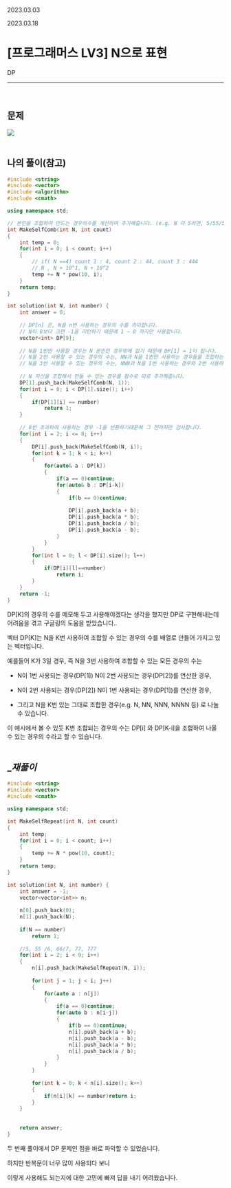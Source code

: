 2023.03.03

2023.03.18

# __[프로그래머스 LV3] N으로 표현__

DP

---- 

<BR>

## __문제__

<img src = "https://user-images.githubusercontent.com/80774412/222695643-23ee675d-a20a-49e6-bdb5-936b7b638a11.PNG"></img>
<BR><BR>


## __나의 풀이__(참고)
```c++
#include <string>
#include <vector>
#include <algorithm>
#include <cmath>

using namespace std;

// 본인을 조합하여 만드는 경우의수를 계산하여 추가해줍니다. (e.g. N 이 5라면, 5/55/555/5555 등을 추가)
int MakeSelfComb(int N, int count)
{
    int temp = 0;
    for(int i = 0; i < count; i++)
    {
        // if( N ==4) count 1 : 4, count 2 : 44, count 3 : 444
        // N , N + 10^1, N + 10^2
        temp += N * pow(10, i);
    }
    return temp;
}

int solution(int N, int number) {
    int answer = 0;
    
    // DP[n] 은, N을 n번 사용하는 경우의 수를 의미합니다.
    // N이 8보다 크면 -1을 리턴하기 때문에 1 ~ 8 까지만 사용합니다.
    vector<int> DP[9];
    
    // N을 1번만 사용할 경우는 N 본인인 경우밖에 없기 때문에 DP[1] = 1이 됩니다.
    // N을 2번 사용할 수 있는 경우의 수는, NN과 N을 1번만 사용하는 경우들을 조합하는 경우입니다. (e.g. 5/5, 5*5, 5+5)
    // N을 3번 사용할 수 있는 경우의 수는, NNN과 N을 1번 사용하는 경우와 2번 사용하는 경우들을 조합하는 경우입니다. (e.g. 5+5 / 5, 5*5 / 5, 5/5 + 5)
    
    // N 자신을 조합해서 만들 수 있는 경우를 함수로 따로 추가해줍니다.
    DP[1].push_back(MakeSelfComb(N, 1));
    for(int i = 0; i < DP[1].size(); i++)
    {
        if(DP[1][i] == number)
            return 1;
    }
    
    // 8번 초과하여 사용하는 경우 -1을 반환하기때문에 그 전까지만 검사합니다.
    for(int i = 2; i <= 8; i++)
    {
        DP[i].push_back(MakeSelfComb(N, i));
        for(int k = 1; k < i; k++)
        {
            for(auto& a : DP[k])
            {
                if(a == 0)continue;
                for(auto& b : DP[i-k])
                {
                    if(b == 0)continue;
                    
                    DP[i].push_back(a + b);
                    DP[i].push_back(a * b);
                    DP[i].push_back(a / b);
                    DP[i].push_back(a - b);
                }
            }
        }
        for(int l = 0; l < DP[i].size(); l++)
        {
            if(DP[i][l]==number)
                return i;
        }
    }
    return -1;
}
```

DP[K]의 경우의 수를 메모해 두고 사용해야겠다는 생각을 했지만 DP로 구현해내는데 어려움을 겪고 구글링의 도움을 받았습니다..

벡터 DP[K]는 N을 K번 사용하여 조합할 수 있는 경우의 수를 배열로 만들어 가지고 있는 벡터입니다.

예를들어 K가 3일 경우, 즉 N을 3번 사용하여 조합할 수 있는 모든 경우의 수는

- N이 1번 사용되는 경우(DP[1]) N이 2번 사용되는 경우(DP[2])를 연산한 경우,

- N이 2번 사용되는 경우(DP[2]) N이 1번 사용되는 경우(DP[1])를 연산한 경우,

- 그리고 N을 K번 있는 그대로 조합한 경우(e.g. N, NN, NNN, NNNN 등) 로 나눌 수 있습니다.

이 예시에서 볼 수 있듯 K번 조합되는 경우의 수는 DP[i] 와 DP[K-i]을 조합하여 나올 수 있는 경우의 수라고 할 수 있습니다.<Br><Br>


## __재풀이_
```c++
#include <string>
#include <vector>
#include <cmath>

using namespace std;

int MakeSelfRepeat(int N, int count)
{
    int temp;
    for(int i = 0; i < count; i++)
    {
        temp += N * pow(10, count);
    }
    return temp;
}

int solution(int N, int number) {
    int answer = -1;
    vector<vector<int>> n;
    
    n[0].push_back(0);
    n[1].push_back(N);
    
    if(N == number)
        return 1;
    
    //5, 55 /6, 66/7, 77, 777
    for(int i = 2; i < 9; i++)
    {
        n[i].push_back(MakeSelfRepeat(N, i));
        
        for(int j = 1; j < i; j++)
        {
            for(auto a : n[j])
            {
                if(a == 0)continue;
                for(auto b : n[i-j])
                {
                    if(b == 0)continue;
                    n[i].push_back(a + b);
                    n[i].push_back(a - b);
                    n[i].push_back(a * b);
                    n[i].push_back(a / b);
                }
            }
        }
        
        for(int k = 0; k < n[i].size(); k++)
        {
            if(n[i][k] == number)return i;
        }
    }
    
    
    return answer;
}
```

두 번째 풀이에서 DP 문제인 점을 바로 파악할 수 있었습니다.

하지만 반복문이 너무 많이 사용되다 보니 

이렇게 사용해도 되는지에 대한 고민에 빠져 답을 내기 어려웠습니다.